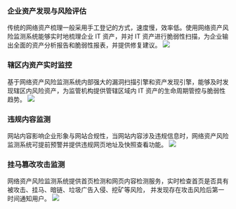 ### 企业资产发现与风险评估
传统的网络资产梳理一般采用手工登记的方式，速度慢，效率低。使用网络资产风险监测系统能够实时地梳理企业 IT 资产，并对 IT 资产进行脆弱性扫描，为企业输出全面的资产分析报告和脆弱性报表，并提供修复建议。
![](https://main.qcloudimg.com/raw/be18cbaaa0bd45c9657ba6170ec41d06.png)
### 辖区内资产实时监控
基于网络资产风险监测系统内部强大的漏洞扫描引擎和资产发现引擎，能够及时发现辖区内风险资产，为监管机构提供管辖区域内 IT 资产的生命周期管控与脆弱性趋势。
![](https://main.qcloudimg.com/raw/73cf265496f0a7772ab4af612d4dbf15.png)
### 违规内容监测
网站内容影响企业形象与网站合规性，当网站内容涉及违规信息时，网络资产风险监测系统可提前预警并提供违规网页地址及快照查看功能。
![](https://main.qcloudimg.com/raw/6567a5eef7f90bae2d6d0803ef819452.png)
### 挂马篡改攻击监测
网络资产风险监测系统提供首页检测和网页内容检测服务，实时检查首页是否具有被攻击、挂马、暗链、垃圾广告入侵、挖矿等风险， 并发现存在攻击风险后第一时间通知用户。
![](https://main.qcloudimg.com/raw/1afd350d625f487bce31ad544bac77e2.png)
